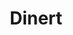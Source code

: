 ---
layout: home

title: Dinert
titleTemplate: AntDesign组件库

hero:
  name: DinertAntDesign
  text: 基于AntDesign二次封装的组件库
  tagline: 开源、规范、可视化、可扩展
  actions:
    - theme: brand
      text: 开始👆
      link: /guide/installation
    - theme: alt
      text: 在 github 上查看
      link: https://github.com/Dinert/dinert-ant-design

features:
  - icon: 💡
    title: 最新技术
    details: 基于 Vue3 & TypeScript框架编写，使用 hooks 写法抽离部分逻辑，代码结构更加清晰。
  - icon: ⚡️
    title: 优异性能
    details: 多处性能优化，使用页面懒加载、组件动态注册、数据滚动加载等方式，提升页面渲染速度。
  - icon: 🚀
    title: 丰富的组件
    details: 拥有丰富的内容组件，插件式设计更好配置适合自己的功能模块。
  - icon: 📦
    title: 开箱即用
    details: 这是一款开箱即用的表单配置，更可以通过插件扩展需要的功能。
---